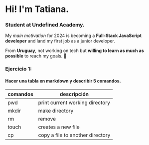 # Hi! I'm Tatiana.
### Student at Undefined Academy.
My *main motivation* for 2024 is becoming a **Full-Stack JavaScript developer** and land my first job as a junior developer.

From **Uruguay**, not working on tech but **willing to learn as much as possible** to reach my goals. 🚀

### Ejercicio 1:
#### Hacer una tabla en markdown y describir 5 comandos.

| comandos | descripción                      |
| -------- | -------------------------------- |
| pwd      | print current working directory  | 
| mkdir    | make directory                   |
| rm       | remove                           |
| touch    | creates a new file               |
| cp       | copy a file to another directory |

